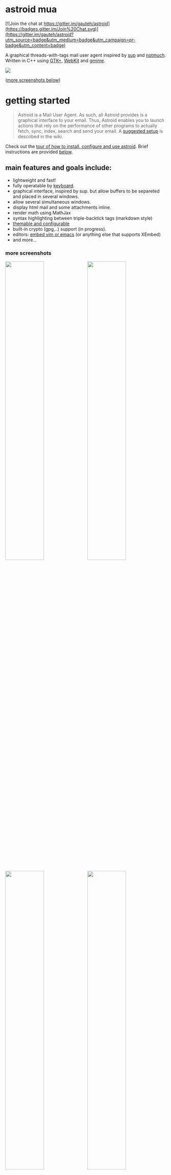 # astroid mua

[![Join the chat at https://gitter.im/gauteh/astroid](https://badges.gitter.im/Join%20Chat.svg)](https://gitter.im/gauteh/astroid?utm_source=badge&utm_medium=badge&utm_campaign=pr-badge&utm_content=badge)

  A graphical threads-with-tags mail user agent inspired by [sup] and
  [notmuch]. Written in C++ using [GTK+], [WebKit] and [gmime].

  <a href="https://raw.githubusercontent.com/gauteh/astroid/master/doc/astroid-full-window.png">
    <img src="https://raw.githubusercontent.com/gauteh/astroid/master/doc/astroid-full-window.png">
  </a>

  ([more screenshots below](#more-screenshots))

# getting started

> Astroid is a Mail User Agent. As such, all Astroid provides is a graphical interface to your email. Thus, Astroid enables you to launch actions that rely on the performance of other programs to actually fetch, sync, index, search and send your email. A [suggested setup](https://github.com/gauteh/astroid/wiki/Astroid-in-your-general-mail-setup) is described in the wiki.

Check out the [tour of how to install, configure and use astroid](https://github.com/gauteh/astroid/wiki). Brief instructions are provided [below](#acquiring-astroid).

## main features and goals include:
* lightweight and fast!
* fully operatable by [keyboard](https://github.com/gauteh/astroid/wiki/Customizing-key-bindings).
* graphical interface, inspired by sup. but allow buffers to be separeted and placed in several windows.
* allow several simultaneous windows.
* display html mail and some attachments inline.
* render math using MathJax
* syntax highlighting between triple-backtick tags (markdown style)
* [themable and configurable](https://github.com/gauteh/astroid/wiki/Customizing-the-user-interface)
* built-in crypto (gpg,..) support (in progress).
* editors: [embed vim or emacs](https://github.com/gauteh/astroid/wiki/Customizing-editor) (or anything else that supports XEmbed)
* and more...

### more screenshots
  <a href="https://raw.githubusercontent.com/gauteh/astroid/master/doc/astroid-thread-view.png">
    <img src="https://raw.githubusercontent.com/gauteh/astroid/master/doc/astroid-thread-view.png" width="49%">
  </a> <a href="https://raw.githubusercontent.com/gauteh/astroid/master/doc/astroid-searching.png">
    <img src="https://raw.githubusercontent.com/gauteh/astroid/master/doc/astroid-searching.png" width="49%" style="float: right;">
  </a>
  <a href="https://raw.githubusercontent.com/gauteh/astroid/master/doc/astroid-editor-vim.png">
    <img src="https://raw.githubusercontent.com/gauteh/astroid/master/doc/astroid-editor-vim.png" width="49%">
  </a> <a href="https://raw.githubusercontent.com/gauteh/astroid/master/doc/astroid-compose-code-highlight.png">
    <img src="https://raw.githubusercontent.com/gauteh/astroid/master/doc/astroid-compose-code-highlight.png" width="49%" style="float: right;">
  </a>

## acquiring astroid

get astroid from:

` $ git clone https://github.com/gauteh/astroid.git `

## installation and usage

### compiling

` $ scons `

to run the tests do:

` $ scons test `

### installing

Configure with a prefix and install:
```
$ scons --prefix=/usr build
$ scons --prefix=/usr install
```

this will install the `astroid` binary into `/usr/bin/` and data files into `/usr/share/astroid/`. refer to the [installing section](https://github.com/gauteh/astroid/wiki/Compiling-and-Installing) in the wiki for more information.

### configuration

running astroid will make a new configuration file in `$XDG_CONFIG_HOME/astroid` (normally: `~/.config/astroid/`. refer to the [configuration section](https://github.com/gauteh/astroid/wiki/Astroid-setup) in the wiki for more information.

### running and usage

` $ ./astroid `

press `?` to get a list of available key bindings in the current mode, navigate up and down using `j` and `k`. refer to the [usage section](https://github.com/gauteh/astroid/wiki#usage) in the wiki for more information on usage and customization.

## patches, help, comments and bugs

Report on the [github page](https://github.com/gauteh/astroid) or to the mailinglist at: [astroidmail@googlegroups.com](https://groups.google.com/forum/#!forum/astroidmail), subscribe [online](https://groups.google.com/forum/#!forum/astroidmail) or by sending an email to:
[astroidmail+subscribe@googlegroups.com](mailto:astroidmail+subscribe@googlegroups.com).

Contributions to Astroid in the form of patches, documentation and testing are
very welcome. Information on how to
[contribute](https://github.com/gauteh/astroid/wiki/Contributing) to astroid
can be found in the wiki.

Also check out #astroid or #notmuch on irc.freenode.net.

## acknowledgements

  The main inspiration for astroid is the [sup] mail user agent. [sup]
  provided inspiration for [notmuch] which is a mail indexer. astroid is
  using [notmuch] as a backend.

  Some parts of the user interface and layout have been copied from or has been
  inspired by the [Geary] mail client. Also, some inspiration and code stems from
  ner, another notmuch email client.

[sup]: http://sup-heliotrope.github.io
[notmuch]: http://notmuchmail.org/
[Geary]: http://www.yorba.org/projects/geary/
[gmime]: http://spruce.sourceforge.net/gmime/
[webkit]: http://webkitgtk.org/
[GPL]: https://www.gnu.org/copyleft/gpl.html
[scons]: http://www.scons.org/
[git]: http://git-scm.com/
[C++11]: http://en.wikipedia.org/wiki/C%2B%2B11
[boost]: http://www.boost.org/
[GTK+]: http://www.gtk.org/
[glib]: https://developer.gnome.org/glib/
[boost::property_tree]: http://www.boost.org/doc/libs/1_56_0/doc/html/property_tree.html

## licensing

See [LICENSE.md](./LICENSE.md) for licensing information.
